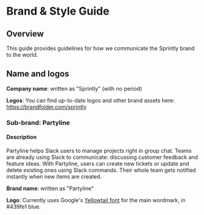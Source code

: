# Brand & Style Guide

## Overview

This guide provides guidelines for how we communicate the Sprintly brand to the world.

## Name and logos

**Company name**: written as "Sprintly" (with no period)

**Logos**: You can find up-to-date logos and other brand assets here: https://brandfolder.com/sprintly

### Sub-brand: Partyline

#### Description
Partyline helps Slack users to manage projects right in group chat. Teams are already using Slack to communicate: discussing customer feedback and feature ideas. With Partyline, users can create new tickets or update and delete existing ones using Slack commands. Their whole team gets notified instantly when new items are created.

**Brand name**: written as "Partyline"

**Logo**: Currently uses Google's [Yellowtail font](https://www.google.com/fonts/specimen/Yellowtail) for the main wordmark, in #439fe1 blue.

